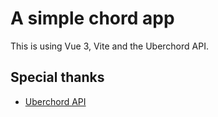# A simple chord app 

This is using Vue 3, Vite and the Uberchord API.

## Special thanks

- [Uberchord API](https://api.uberchord.com/)

